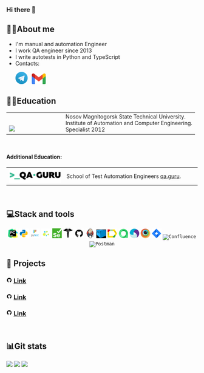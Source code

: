 ### Hi there 👋

<!--About me-->

## :technologist:About me
- I'm manual and automation Engineer
- I work QA engineer since 2013
- I write autotests in Python and TypeScript
- Contacts:

<p>
  &#8287;&#8287;&#8287;&#8287;&#8287;
  <a href="https://t.me/alekszavialov"><img width="32px" alt="Telegram" title="Telegram" src="images/social_networks/tg.png"/></a>
  &#8287;
  <a href="https://mail.google.com/mail/?view=cm&source=mailto&to=alexzavyalov19@gmail.com"><img width="37px" alt="Write me Email" title="Gmail" src="images/social_networks/gmail.png"/></a>
</p>

<!--Education-->

## :man_student:Education
<table width="100%" border='0'>
   <tr> 
    <td width="30%" valign="bottom"><img src="images/social_networks/magtu.png"></td><td valign="middle">Nosov Magnitogorsk State Technical University.</br> Institute of Automation and Computer Engineering.</br>Specialist 2012</td></tr>
  </table>
  </br>
  
  #### Additional Education:
<table width="100%" border='0'>
   <tr><td width="30%" valign="bottom"><img src="images/social_networks/qa_guru.png"></td><td valign="middle">School of Test Automation Engineers <a target="_blank" href="https://qa.guru">qa.guru</a>.</td></tr>
  </table>


<!--Stack and tools-->

&#8287;&#8287;&#8287;&#8287;&#8287;
## :computer:Stack and tools
<p  align="center">
  <code><img width="5%" title="Pycharm" src="images/logo_stacks/pycharm.png"></code>
  <code><img width="5%" title="Python" src="images/logo_stacks/python.png"></code>
  <code><img width="5%" title="Pytest" src="images/logo_stacks/pytest.png"></code>
  <code><img width="5%" title="Selene" src="images/logo_stacks/selene.png"></code>
  <code><img width="5%" title="Selenium" src="images/logo_stacks/selenium.png"></code>
  <code><img width="5%" title="Requests" src="images/logo_stacks/requests.png"></code>
  <code><img width="5%" title="GitHub" src="images/logo_stacks/github.png"></code>
  <code><img width="5%" title="Jenkins" src="images/logo_stacks/jenkins.png"></code>
  <code><img width="5%" title="Selenoid" src="images/logo_stacks/selenoid.png"></code>
  <code><img width="5%" title="Allure Report" src="images/logo_stacks/allure_report.png"></code>
  <code><img width="5%" title="Allure TestOps" src="images/logo_stacks/allure_testops.png"></code>
  <code><img width="5%" title="Appium" src="images/logo_stacks/appium.png"></code>
  <code><img width="5%" title="Browserstack" src="images/logo_stacks/browserstack.png"></code>
  <code><img width="5%" title="Jira" src="images/logo_stacks/jira.png"></code>
  <code><img width="5%" title="Confluence" src="images/logo_stacks/confluence.png"></code>
  <code><img width="5%" title="Postman" src="images/logo_stacks/postman.png"></code>
</p>
  
  
<!--Projects-->

## :floppy_disk: Projects
### <img width="3%" title="UI tests project" src="images/logo_stacks/github.png"> [Link](https://github.com/aleksandrzavialov/summer_patio_web_autotests)

### <img width="3%" title="API tests project" src="images/logo_stacks/github.png"> [Link](https://github.com/aleksandrzavialov/spotify_api_tests)

### <img width="3%" title="Mobile tests project" src="images/logo_stacks/github.png"> [Link](https://github.com/aleksandrzavialov/python-gismeteo-app)


<!--Git Stats-->

&#8287;&#8287;&#8287;&#8287;&#8287;
## :bar_chart:Git stats
![](http://github-profile-summary-cards.vercel.app/api/cards/stats?username=aleksandrzavialov&theme=tokyonight)
![](http://github-profile-summary-cards.vercel.app/api/cards/repos-per-language?username=aleksandrzavialov&theme=tokyonight) 
![](https://github-profile-summary-cards.vercel.app/api/cards/profile-details?username=aleksandrzavialov&theme=tokyonight)
